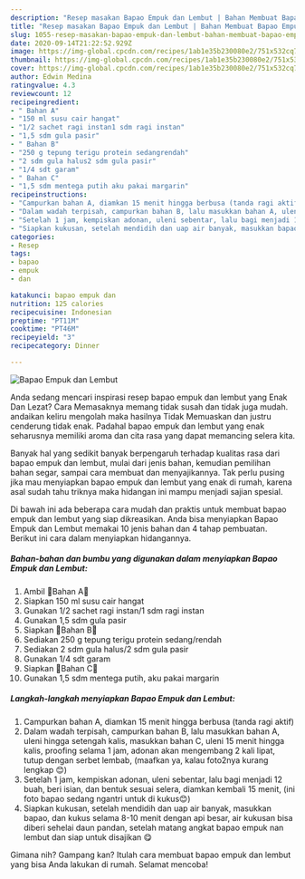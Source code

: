 ```yaml
---
description: "Resep masakan Bapao Empuk dan Lembut | Bahan Membuat Bapao Empuk dan Lembut Yang Bisa Manjain Lidah"
title: "Resep masakan Bapao Empuk dan Lembut | Bahan Membuat Bapao Empuk dan Lembut Yang Bisa Manjain Lidah"
slug: 1055-resep-masakan-bapao-empuk-dan-lembut-bahan-membuat-bapao-empuk-dan-lembut-yang-bisa-manjain-lidah
date: 2020-09-14T21:22:52.929Z
image: https://img-global.cpcdn.com/recipes/1ab1e35b230080e2/751x532cq70/bapao-empuk-dan-lembut-foto-resep-utama.jpg
thumbnail: https://img-global.cpcdn.com/recipes/1ab1e35b230080e2/751x532cq70/bapao-empuk-dan-lembut-foto-resep-utama.jpg
cover: https://img-global.cpcdn.com/recipes/1ab1e35b230080e2/751x532cq70/bapao-empuk-dan-lembut-foto-resep-utama.jpg
author: Edwin Medina
ratingvalue: 4.3
reviewcount: 12
recipeingredient:
- " Bahan A"
- "150 ml susu cair hangat"
- "1/2 sachet ragi instan1 sdm ragi instan"
- "1,5 sdm gula pasir"
- " Bahan B"
- "250 g tepung terigu protein sedangrendah"
- "2 sdm gula halus2 sdm gula pasir"
- "1/4 sdt garam"
- " Bahan C"
- "1,5 sdm mentega putih aku pakai margarin"
recipeinstructions:
- "Campurkan bahan A, diamkan 15 menit hingga berbusa (tanda ragi aktif)"
- "Dalam wadah terpisah, campurkan bahan B, lalu masukkan bahan A, uleni hingga setengah kalis, masukkan bahan C, uleni 15 menit hingga kalis, proofing selama 1 jam, adonan akan mengembang 2 kali lipat, tutup dengan serbet lembab, (maafkan ya, kalau foto2nya kurang lengkap 😊)"
- "Setelah 1 jam, kempiskan adonan, uleni sebentar, lalu bagi menjadi 12 buah, beri isian, dan bentuk sesuai selera, diamkan kembali 15 menit, (ini foto bapao sedang ngantri untuk di kukus😊)"
- "Siapkan kukusan, setelah mendidih dan uap air banyak, masukkan bapao, dan kukus selama 8-10 menit dengan api besar, air kukusan bisa diberi sehelai daun pandan, setelah matang angkat bapao empuk nan lembut dan siap untuk disajikan 😋"
categories:
- Resep
tags:
- bapao
- empuk
- dan

katakunci: bapao empuk dan 
nutrition: 125 calories
recipecuisine: Indonesian
preptime: "PT11M"
cooktime: "PT46M"
recipeyield: "3"
recipecategory: Dinner

---
```



![Bapao Empuk dan Lembut](https://img-global.cpcdn.com/recipes/1ab1e35b230080e2/751x532cq70/bapao-empuk-dan-lembut-foto-resep-utama.jpg)

Anda sedang mencari inspirasi resep bapao empuk dan lembut yang Enak Dan Lezat? Cara Memasaknya memang tidak susah dan tidak juga mudah. andaikan keliru mengolah maka hasilnya Tidak Memuaskan dan justru cenderung tidak enak. Padahal bapao empuk dan lembut yang enak seharusnya memiliki aroma dan cita rasa yang dapat memancing selera kita.

Banyak hal yang sedikit banyak berpengaruh terhadap kualitas rasa dari bapao empuk dan lembut, mulai dari jenis bahan, kemudian pemilihan bahan segar, sampai cara membuat dan menyajikannya. Tak perlu pusing jika mau menyiapkan bapao empuk dan lembut yang enak di rumah, karena asal sudah tahu triknya maka hidangan ini mampu menjadi sajian spesial.




Di bawah ini ada beberapa cara mudah dan praktis untuk membuat bapao empuk dan lembut yang siap dikreasikan. Anda bisa menyiapkan Bapao Empuk dan Lembut memakai 10 jenis bahan dan 4 tahap pembuatan. Berikut ini cara dalam menyiapkan hidangannya.

<!--inarticleads1-->

##### Bahan-bahan dan bumbu yang digunakan dalam menyiapkan Bapao Empuk dan Lembut:

1. Ambil  🌾Bahan A🌾
1. Siapkan 150 ml susu cair hangat
1. Gunakan 1/2 sachet ragi instan/1 sdm ragi instan
1. Gunakan 1,5 sdm gula pasir
1. Siapkan  🌾Bahan B🌾
1. Sediakan 250 g tepung terigu protein sedang/rendah
1. Sediakan 2 sdm gula halus/2 sdm gula pasir
1. Gunakan 1/4 sdt garam
1. Siapkan  🌾Bahan C🌾
1. Gunakan 1,5 sdm mentega putih, aku pakai margarin




<!--inarticleads2-->

##### Langkah-langkah menyiapkan Bapao Empuk dan Lembut:

1. Campurkan bahan A, diamkan 15 menit hingga berbusa (tanda ragi aktif)
1. Dalam wadah terpisah, campurkan bahan B, lalu masukkan bahan A, uleni hingga setengah kalis, masukkan bahan C, uleni 15 menit hingga kalis, proofing selama 1 jam, adonan akan mengembang 2 kali lipat, tutup dengan serbet lembab, (maafkan ya, kalau foto2nya kurang lengkap 😊)
1. Setelah 1 jam, kempiskan adonan, uleni sebentar, lalu bagi menjadi 12 buah, beri isian, dan bentuk sesuai selera, diamkan kembali 15 menit, (ini foto bapao sedang ngantri untuk di kukus😊)
1. Siapkan kukusan, setelah mendidih dan uap air banyak, masukkan bapao, dan kukus selama 8-10 menit dengan api besar, air kukusan bisa diberi sehelai daun pandan, setelah matang angkat bapao empuk nan lembut dan siap untuk disajikan 😋




Gimana nih? Gampang kan? Itulah cara membuat bapao empuk dan lembut yang bisa Anda lakukan di rumah. Selamat mencoba!
